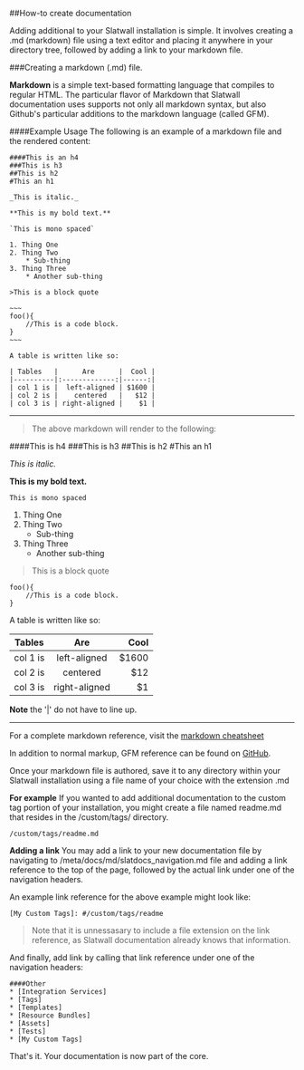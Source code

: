 ##How-to create documentation

Adding additional to your Slatwall installation is simple. It involves creating a .md (markdown) file using a text editor and placing it anywhere in your directory tree, followed by adding a link to your markdown file.

###Creating a markdown (.md) file.

**Markdown** is a simple text-based formatting language that compiles to regular HTML. The particular flavor of Markdown that Slatwall documentation uses supports not only all markdown syntax, but also Github's particular additions to the markdown language (called GFM).

####Example Usage
The following is an example of a markdown file and the rendered content:

	####This is an h4
	###This is h3
	##This is h2
	#This an h1

	_This is italic._

	**This is my bold text.**

	`This is mono spaced`

	1. Thing One
	2. Thing Two
	    * Sub-thing
	3. Thing Three
	    * Another sub-thing

	>This is a block quote

	~~~
	foo(){
	    //This is a code block.
	}
	~~~

	A table is written like so:

	| Tables   |      Are      |  Cool |
	|----------|:-------------:|------:|
	| col 1 is |  left-aligned | $1600 |
	| col 2 is |    centered   |   $12 |
	| col 3 is | right-aligned |    $1 |


___

>The above markdown will render to the following:

####This is h4
###This is h3
##This is h2
#This an h1

_This is italic._

**This is my bold text.**

`This is mono spaced`

1. Thing One
2. Thing Two
    * Sub-thing
3. Thing Three
    * Another sub-thing

>This is a block quote

~~~
foo(){
    //This is a code block.
}
~~~

A table is written like so:

| Tables   |      Are      |  Cool |
|----------|:-------------:|------:|
| col 1 is |  left-aligned | $1600 |
| col 2 is |    centered   |   $12 |
| col 3 is | right-aligned |    $1 |

**Note** the '|' do not have to line up.
___

For a complete markdown reference, visit the [markdown cheatsheet](https://github.com/adam-p/markdown-here/wiki/Markdown-Cheatsheet)

In addition to normal markup, GFM reference can be found on [GitHub](https://help.github.com/articles/github-flavored-markdown/).

Once your markdown file is authored, save it to any directory within your Slatwall installation using a file name of your choice with the extension .md

**For example**
If you wanted to add additional documentation to the custom tag portion of your installation, you might create a file named readme.md that resides in the /custom/tags/ directory.
	
	/custom/tags/readme.md	

**Adding a link**
You may add a link to your new documentation file by navigating to /meta/docs/md/slatdocs_navigation.md file and adding a link reference to the top of the page, followed by the actual link under one of the navigation headers.

An example link reference for the above example might look like:

	[My Custom Tags]: #/custom/tags/readme

>Note that it is unnessasary to include a file extension on the link reference, as Slatwall documentation already knows that information.

And finally, add link by calling that link reference under one of the navigation headers:

	####Other
	* [Integration Services]
	* [Tags]
	* [Templates]
	* [Resource Bundles]
	* [Assets]
	* [Tests]
	* [My Custom Tags]

That's it. Your documentation is now part of the core.
